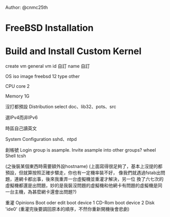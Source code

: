 Author: @cnmc25th

# FreeBSD Installation

# Build and Install Custom Kernel

create vm
general
vm id 自訂
name  自訂

OS
iso image freebsd 12
type other

CPU
core 2

Memory
1G

沒打都預設
Distribution select
doc、lib32、pots、src

選IPv4而非IPv6

時區自己讀英文

System Configuration
sshd、ntpd

創帳號
Login group is asample. Invite asample into other groups?  wheel
Shell tcsh

(之後裝某個東西時需要額外設hostname)
(上面寫得很足夠了，基本上沒提的都預設，但就算按照正確步驟走，你也有一定機率裝不好，
像我們就遇過fstab出問題，連網卡都出事，後來我重弄一台虛擬機並重灌才解決，另一位
換了六七次的虛擬機都還是出問題，妙的是我裝沒問題的虛擬機和他網卡有問題的虛擬機是同
一台主機，為甚麼網卡還會出問題?)




重灌
Opinions
Boot oder
edit
boot device 1 CD-Rom
boot device 2 Disk 'ide0'
(重灌完後要調回原本的順序，不然你重新開機後會悲劇)
